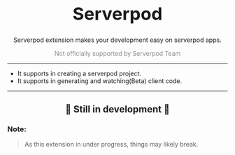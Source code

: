 <h1 align="center" style="font-size: 40px">Serverpod</h1>

<p align="center">Serverpod extension makes your development easy on serverpod apps.</p>

<p align="center" style="opacity: 0.5">Not officially supported by Serverpod Team</p>

---

- It supports in creating a serverpod project.
- It supports in generating and watching(Beta) client code.

---

<h2 align="center">🚧 Still in development 🚧</h2>

### Note:

> As this extension in under progress, things may likely break.